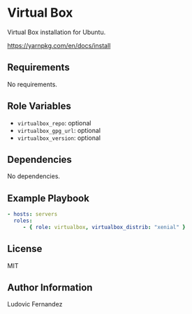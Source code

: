 # Virtual Box

Virtual Box installation for Ubuntu.

https://yarnpkg.com/en/docs/install

## Requirements

No requirements.

## Role Variables

- `virtualbox_repo`: optional
- `virtualbox_gpg_url`: optional
- `virtualbox_version`: optional

## Dependencies

No dependencies.

## Example Playbook

```yml
- hosts: servers
  roles:
     - { role: virtualbox, virtualbox_distrib: "xenial" }
```

## License

MIT

## Author Information

Ludovic Fernandez
